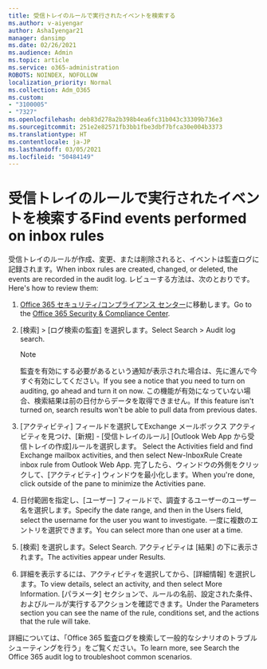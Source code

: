 ```yaml
---
title: 受信トレイのルールで実行されたイベントを検索する
ms.author: v-aiyengar
author: AshaIyengar21
manager: dansimp
ms.date: 02/26/2021
ms.audience: Admin
ms.topic: article
ms.service: o365-administration
ROBOTS: NOINDEX, NOFOLLOW
localization_priority: Normal
ms.collection: Adm_O365
ms.custom:
- "3100005"
- "7327"
ms.openlocfilehash: deb83d278a2b398b4ea6fc31b043c33309b736e3
ms.sourcegitcommit: 251e2e82571fb3bb1fbe3dbf7bfca30e004b3373
ms.translationtype: HT
ms.contentlocale: ja-JP
ms.lasthandoff: 03/05/2021
ms.locfileid: "50484149"
---
```

# <a name="find-events-performed-on-inbox-rules"></a><span data-ttu-id="9eb10-102">受信トレイのルールで実行されたイベントを検索する</span><span class="sxs-lookup"><span data-stu-id="9eb10-102">Find events performed on inbox rules</span></span>

<span data-ttu-id="9eb10-103">受信トレイのルールが作成、変更、または削除されると、イベントは監査ログに記録されます。</span><span class="sxs-lookup"><span data-stu-id="9eb10-103">When inbox rules are created, changed, or deleted, the events are recorded in the audit log.</span></span> <span data-ttu-id="9eb10-104">レビューする方法は、次のとおりです。</span><span class="sxs-lookup"><span data-stu-id="9eb10-104">Here's how to review them:</span></span>

1. <span data-ttu-id="9eb10-105">[Office 365 セキュリティ/コンプライアンス センター](https://go.microsoft.com/fwlink/p/?linkid=2077143)に移動します。</span><span class="sxs-lookup"><span data-stu-id="9eb10-105">Go to the [Office 365 Security & Compliance Center](https://go.microsoft.com/fwlink/p/?linkid=2077143).</span></span>
1. <span data-ttu-id="9eb10-106">[検索] > [ログ検索の監査] を選択します。</span><span class="sxs-lookup"><span data-stu-id="9eb10-106">Select Search > Audit log search.</span></span>

    > [!NOTE]
    > <span data-ttu-id="9eb10-107">監査を有効にする必要があるという通知が表示された場合は、先に進んで今すぐ有効にしてください。</span><span class="sxs-lookup"><span data-stu-id="9eb10-107">If you see a notice that you need to turn on auditing, go ahead and turn it on now.</span></span> <span data-ttu-id="9eb10-108">この機能が有効になっていない場合、検索結果は前の日付からデータを取得できません。</span><span class="sxs-lookup"><span data-stu-id="9eb10-108">If this feature isn't turned on, search results won't be able to pull data from previous dates.</span></span>
1. <span data-ttu-id="9eb10-109">[アクティビティ] フィールドを選択してExchange メールボックス アクティビティを見つけ、[新規] - [受信トレイのルール] [Outlook Web App から受信トレイの作成]ルールを選択します。 </span><span class="sxs-lookup"><span data-stu-id="9eb10-109">Select the Activities field and find Exchange mailbox activities, and then select New-InboxRule Create inbox rule from Outlook Web App.</span></span> <span data-ttu-id="9eb10-110">完了したら、ウィンドウの外側をクリックして、[アクティビティ] ウィンドウを最小化します。</span><span class="sxs-lookup"><span data-stu-id="9eb10-110">When you're done, click outside of the pane to minimize the Activities pane.</span></span>
1. <span data-ttu-id="9eb10-111">日付範囲を指定し、[ユーザー] フィールドで、調査するユーザーのユーザー名を選択します。</span><span class="sxs-lookup"><span data-stu-id="9eb10-111">Specify the date range, and then in the Users field, select the username for the user you want to investigate.</span></span> <span data-ttu-id="9eb10-112">一度に複数のエントリを選択できます。</span><span class="sxs-lookup"><span data-stu-id="9eb10-112">You can select more than one user at a time.</span></span>
1. <span data-ttu-id="9eb10-113">[検索] を選択します。</span><span class="sxs-lookup"><span data-stu-id="9eb10-113">Select Search.</span></span> <span data-ttu-id="9eb10-114">アクティビティは [結果] の下に表示されます。</span><span class="sxs-lookup"><span data-stu-id="9eb10-114">The activities appear under Results.</span></span>
1. <span data-ttu-id="9eb10-115">詳細を表示するには、アクティビティを選択してから、[詳細情報] を選択します。</span><span class="sxs-lookup"><span data-stu-id="9eb10-115">To view details, select an activity, and then select More Information.</span></span> <span data-ttu-id="9eb10-116">[パラメータ] セクションで、ルールの名前、設定された条件、およびルールが実行するアクションを確認できます。</span><span class="sxs-lookup"><span data-stu-id="9eb10-116">Under the Parameters section you can see the name of the rule, conditions set, and the actions that the rule will take.</span></span>

<span data-ttu-id="9eb10-117">詳細については、「Office 365 監査ログを検索して一般的なシナリオのトラブルシューティングを行う」をご覧ください。</span><span class="sxs-lookup"><span data-stu-id="9eb10-117">To learn more, see Search the Office 365 audit log to troubleshoot common scenarios.</span></span>
